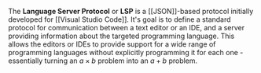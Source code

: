 The **Language Server Protocol** or **LSP** is a [[JSON]]-based protocol initially developed for [[Visual Studio Code]]. It's goal is to define a standard protocol for communication between a text editor or an IDE, and a server providing information about the targeted programming language. This allows the editors or IDEs to provide support for a wide range of programming languages without explicitly programming it for each one - essentially turning an $a\times b$ problem into an $a+b$ problem.